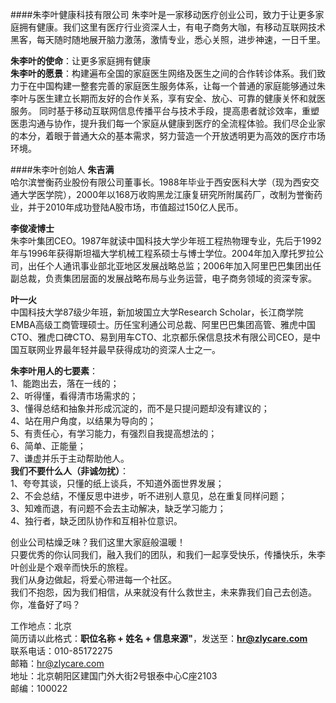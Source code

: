 ####朱李叶健康科技有限公司
朱李叶是一家移动医疗创业公司，致力于让更多家庭拥有健康。我们这里有医疗行业资深人士，有电子商务大咖，有移动互联网技术黑客，每天随时随地展开脑力激荡，激情专业，悉心关照，进步神速，一日千里。

**朱李叶的使命**：让更多家庭拥有健康  
**朱李叶的愿景**：构建遍布全国的家庭医生网络及医生之间的合作转诊体系。我们致力于在中国构建一整套完善的家庭医生服务体系，让每一个普通的家庭能够通过朱李叶与医生建立长期而友好的合作关系，享有安全、放心、可靠的健康关怀和就医服务。
同时基于移动互联网信息传播平台与技术手段，提高患者就诊效率，重塑医患沟通与协作，提升我们每一个家庭从健康到医疗的全流程体验。我们尽企业家的本分，着眼于普通大众的基本需求，努力营造一个开放透明更为高效的医疗市场环境。

####朱李叶创始人
**朱吉满**  
哈尔滨誉衡药业股份有限公司董事长。1988年毕业于西安医科大学（现为西安交通大学医学院），2000年以168万收购黑龙江康复研究所附属药厂，改制为誉衡药业，并于2010年成功登陆A股市场，市值超过150亿人民币。

**李俊凌博士**  
朱李叶集团CEO。1987年就读中国科技大学少年班工程热物理专业，先后于1992年与1996年获得斯坦福大学机械工程系硕士与博士学位。2004年加入摩托罗拉公司，出任个人通讯事业部北亚地区发展战略总监；2006年加入阿里巴巴集团出任副总裁，负责集团层面的发展战略布局与业务运营，电子商务领域的资深专家。

**叶一火**  
中国科技大学87级少年班，新加坡国立大学Research Scholar，长江商学院EMBA高级工商管理硕士。历任宝利通公司总裁、阿里巴巴集团高管、雅虎中国CTO、雅虎口碑CTO、易到用车CTO、北京都乐保信息技术有限公司CEO，是中国互联网业界最年轻并最早获得成功的资深人士之一。

**朱李叶用人的七要素**：  
1、能跑出去，落在一线的；  
2、听得懂，看得清市场需求的；  
3、懂得总结和抽象并形成沉淀的，而不是只提问题却没有建议的；  
4、站在用户角度，以结果为导向的；  
5、有责任心，有学习能力，有强烈自我提高想法的；  
6、简单、正能量；  
7、谦虚并乐于主动帮助他人。  
**我们不要什么人（非诚勿扰）**：  
1、夸夸其谈，只懂的纸上谈兵，不知道外面世界发展；  
2、不会总结，不懂反思中进步，听不进别人意见，总在重复同样问题；  
3、知难而退，有问题不会去主动解决，缺乏学习能力；  
4、独行者，缺乏团队协作和互相补位意识。  

创业公司枯燥乏味？我们这里大家庭般温暖！  
只要优秀的你认同我们，融入我们的团队，和我们一起享受快乐，传播快乐，朱李叶创业是个艰辛而快乐的旅程。  
我们从身边做起，将爱心带进每一个社区。  
我们不抱怨，因为我们相信，从来就没有什么救世主，未来靠我们自己去创造。  
你，准备好了吗？  

工作地点：北京  
简历请以此格式：**职位名称 + 姓名 + 信息来源"**，发送至：**hr@zlycare.com**  
联系电话：010-85172275  
邮箱：hr@zlycare.com  
地址：北京朝阳区建国门外大街2号银泰中心C座2103  
邮编：100022  
